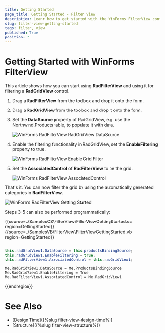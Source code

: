 ```yaml
---
title: Getting Started
page_title: Getting Started - Filter View
description: Leanr how to get started with the WinForms FilterView control.  
slug: filter-view-getting-started
tags: filter, view
published: True
position: 2  
---
```


# Getting Started with WinForms FilterView

This article shows how you can start using **RadFilterView** and using it for filtering a **RadGridView** control.

1. Drag a **RadFilterView** from the toolbox and drop it onto the form.

2. Drag a **RadGridView** from the toolbox and drop it onto the form.

3. Set the **DataSource** property of RadGridView, e.g. use the Northwind.Products table, to populate it with data. 

	![WinForms RadFilterView RadGridView DataSource](images/filter-view-getting-started002.png)

4. Enable the filtering functionality in RadGridView, set the **EnableFiltering** property to true.

	![WinForms RadFilterView Enable Grid Filter](images/filter-view-getting-started003.png)

5. Set the **AssociatedControl** of **RadFilterView** to be the grid.

	![WinForms RadFilterView AssociatedControl](images/filter-view-getting-started004.png)

That's it. You can now filter the grid by using the automatically generated categories in **RadFilterView**. 

![WinForms RadFilterView Getting Started](images/filter-view-getting-started001.gif)

Steps 3-5 can also be performed programmatically:

{{source=..\SamplesCS\FilterView\FilterViewGettingStarted.cs region=GettingStarted}} 
{{source=..\SamplesVB\FilterView\FilterViewGettingStarted.vb region=GettingStarted}} 

````C#

this.radGridView1.DataSource = this.productsBindingSource;
this.radGridView1.EnableFiltering = true;
this.radFilterView1.AssociatedControl = this.radGridView1;

````
````VB.NET
Me.RadGridView1.DataSource = Me.ProductsBindingSource
Me.RadGridView1.EnableFiltering = True
Me.RadFilterView1.AssociatedControl = Me.RadGridView1

````

{{endregion}}  

 
# See Also

* [Design Time]({%slug filter-view-design-time%})
* [Structure]({%slug filter-view-structure%})
 
        
